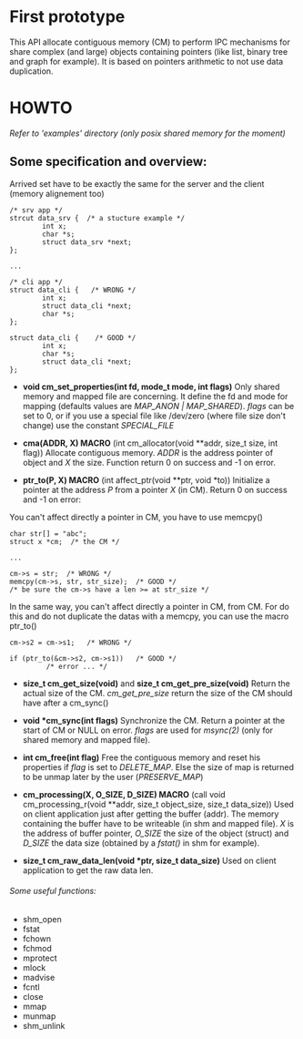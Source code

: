 # First prototype
This API allocate contiguous memory (CM) to perform IPC mechanisms for share
complex (and large) objects containing pointers (like list, binary tree and 
graph for example).
It is based on pointers arithmetic to not use data duplication.

# HOWTO
*Refer to 'examples' directory (only posix shared memory for the moment)*

## Some specification and overview: 
Arrived set have to be exactly the same for the server and the client
(memory alignement too)
```
/* srv app */
strcut data_srv {  /* a stucture example */
        int x;
        char *s;
        struct data_srv *next;
};

...

/* cli app */
struct data_cli {   /* WRONG */
        int x;
        struct data_cli *next;
        char *s;
};

struct data_cli {    /* GOOD */
        int x;
        char *s;
        struct data_cli *next;
};
```

- **void cm\_set\_properties(int fd, mode\_t mode, int flags)**
  Only shared memory and mapped file are concerning. It define the fd and mode
  for mapping (defaults values are *MAP\_ANON | MAP\_SHARED*). *flags* can be set
  to 0, or if you use a special file like /dev/zero (where file size don't change)
  use the constant *SPECIAL_FILE*

- **cma(ADDR, X) MACRO** (int cm\_allocator(void \*\*addr, size\_t size, int flag))
  Allocate contiguous memory. *ADDR* is the address pointer of object and *X* the size.
  Function return 0 on success and -1 on error.

- **ptr\_to(P, X) MACRO** (int affect\_ptr(void \*\*ptr, void \*to))
  Initialize a pointer at the address *P* from a pointer *X* (in CM).
  Return 0 on success and -1 on error:

You can't affect directly a pointer in CM, you have to use memcpy()
```
char str[] = "abc";
struct x *cm;  /* the CM */

...

cm->s = str;  /* WRONG */
memcpy(cm->s, str, str_size);  /* GOOD */
/* be sure the cm->s have a len >= at str_size */
```

In the same way, you can't affect directly a pointer in CM, from CM.
For do this and do not duplicate the datas with a memcpy, you can use the
macro ptr\_to()
```
cm->s2 = cm->s1;   /* WRONG */

if (ptr_to(&cm->s2, cm->s1))   /* GOOD */
         /* error ... */
```

- **size\_t cm\_get\_size(void)** and **size\_t cm\_get\_pre\_size(void)**
  Return the actual size of the CM. *cm\_get\_pre\_size* return the size of 
  the CM should have after a cm\_sync()

- **void \*cm\_sync(int flags)**
  Synchronize the CM. Return a pointer at the start of CM or NULL on error.
  *flags* are used for *msync(2)* (only for shared memory and mapped file).

- **int cm\_free(int flag)**
  Free the contiguous memory and reset his properties if *flag* is set to *DELETE\_MAP*.
  Else the size of map is returned to be unmap later by the user (*PRESERVE\_MAP*)
 
- **cm\_processing(X, O\_SIZE, D\_SIZE) MACRO** (call void cm\_processing\_r(void \*\*addr, size\_t object\_size, size\_t data\_size))
  Used on client application just after getting the buffer (addr). The memory
  containing the buffer have to be writeable (in shm and mapped file).
  *X* is the address of buffer pointer, *O\_SIZE* the size of the object (struct) 
  and *D\_SIZE* the data size (obtained by a *fstat()* in shm for example).

- **size\_t cm\_raw\_data\_len(void \*ptr, size\_t data\_size)** 
  Used on client application to get the raw data len. 

###### Some useful functions:
- shm\_open
- fstat
- fchown
- fchmod
- mprotect
- mlock
- madvise
- fcntl
- close
- mmap
- munmap
- shm_unlink
